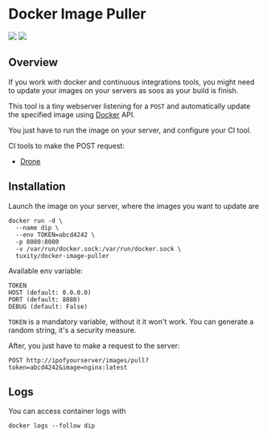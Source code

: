 Docker Image Puller
===================

[![](https://images.microbadger.com/badges/version/tuxity/docker-image-puller.svg)](https://hub.docker.com/r/tuxity/docker-image-puller/)
![](https://images.microbadger.com/badges/image/tuxity/docker-image-puller.svg)


## Overview

If you work with docker and continuous integrations tools, you might need to update your images on your servers as soos as your build is finish.

This tool is a tiny webserver listening for a `POST` and automatically update the specified image using [Docker](https://docs.docker.com/engine/reference/api/docker_remote_api/) API.

You just have to run the image on your server, and configure your CI tool.

CI tools to make the POST request:
- [Drone](http://readme.drone.io/plugins/webhook/)


## Installation

Launch the image on your server, where the images you want to update are
```
docker run -d \
  --name dip \
  --env TOKEN=abcd4242 \
  -p 8080:8080
  -v /var/run/docker.sock:/var/run/docker.sock \
  tuxity/docker-image-puller
```

Available env variable:
```
TOKEN
HOST (default: 0.0.0.0)
PORT (default: 8080)
DEBUG (default: False)
```

`TOKEN` is a mandatory variable, without it it won't work. You can generate a random string, it's a security measure.

After, you just have to make a request to the server:
```
POST http://ipofyourserver/images/pull?token=abcd4242&image=nginx:latest
```

## Logs

You can access container logs with
```
docker logs --follow dip
````
